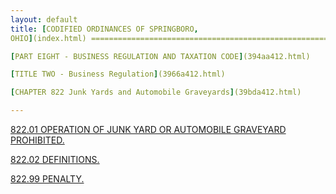 ```yaml
---
layout: default 
title: [CODIFIED ORDINANCES OF SPRINGBORO,
OHIO](index.html) =====================================================

[PART EIGHT - BUSINESS REGULATION AND TAXATION CODE](394aa412.html)

[TITLE TWO - Business Regulation](3966a412.html)

[CHAPTER 822 Junk Yards and Automobile Graveyards](39bda412.html)

---
```


[822.01 OPERATION OF JUNK YARD OR AUTOMOBILE GRAVEYARD
PROHIBITED.](39c8a412.html)

[822.02 DEFINITIONS.](39cba412.html)

[822.99 PENALTY.](39d5a412.html)
